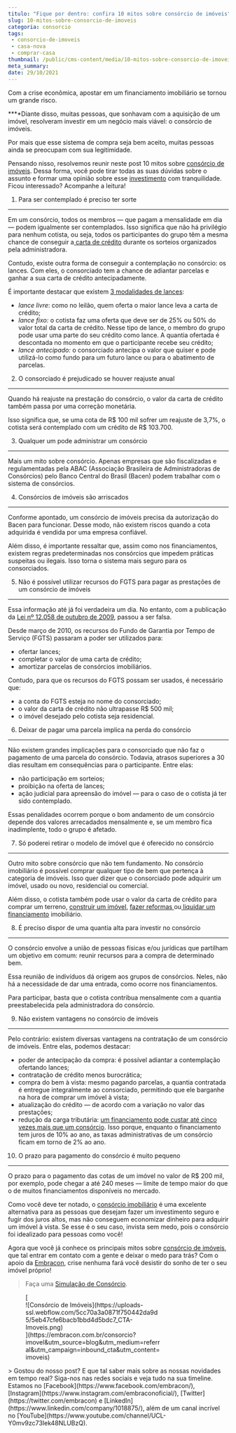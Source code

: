 ```yaml
---
titulo: "Fique por dentro: confira 10 mitos sobre consórcio de imóveis"
slug: 10-mitos-sobre-consorcio-de-imoveis
categoria: consorcio
tags:
 - consorcio-de-imoveis
 - casa-nova
 - comprar-casa
thumbnail: /public/cms-content/media/10-mitos-sobre-consorcio-de-imoveis.jpg
meta_summary: 
date: 29/10/2021
---
```

Com a crise econômica, apostar em um financiamento imobiliário se tornou um grande risco.

**‍**Diante disso, muitas pessoas, que sonhavam com a aquisição de um imóvel, resolveram investir em um negócio mais viável: o consórcio de imóveis.

Por mais que esse sistema de compra seja bem aceito, muitas pessoas ainda se preocupam com sua legitimidade.

Pensando nisso, resolvemos reunir neste post 10 mitos sobre [consórcio de imóveis](https://www.embracon.com.br/consorcio-de-imoveis). Dessa forma, você pode tirar todas as suas dúvidas sobre o assunto e formar uma opinião sobre esse [investimento](https://www.embracon.com.br/blog/8-motivos-que-comprovam-que-consorcio-e-investimento) com tranquilidade. Ficou interessado? Acompanhe a leitura!

1. Para ser contemplado é preciso ter sorte
-------------------------------------------

Em um consórcio, todos os membros — que pagam a mensalidade em dia — podem igualmente ser contemplados. Isso significa que não há privilégio para nenhum cotista, ou seja, todos os participantes do grupo têm a mesma chance de conseguir a[ carta de crédito](https://www.embracon.com.br/conhecaoconsorcio/o-que-e-carta-de-credito) durante os sorteios organizados pela administradora.

Contudo, existe outra forma de conseguir a contemplação no consórcio: os lances. Com eles, o consorciado tem a chance de adiantar parcelas e ganhar a sua carta de crédito antecipadamente.

É importante destacar que existem [3 modalidades de lances](https://www.embracon.com.br/conhecaoconsorcio/o-que-e-o-lance):

- *lance livre*: como no leilão, quem oferta o maior lance leva a carta de crédito;
- *lance fixo:* o cotista faz uma oferta que deve ser de 25% ou 50% do valor total da carta de crédito. Nesse tipo de lance, o membro do grupo pode usar uma parte do seu crédito como lance. A quantia ofertada é descontada no momento em que o participante recebe seu crédito;
- *lance antecipado:* o consorciado antecipa o valor que quiser e pode utilizá-lo como fundo para um futuro lance ou para o abatimento de parcelas.

2. O consorciado é prejudicado se houver reajuste anual
-------------------------------------------------------

Quando há reajuste na prestação do consórcio, o valor da carta de crédito também passa por uma correção monetária.

Isso significa que, se uma cota de R$ 100 mil sofrer um reajuste de 3,7%, o cotista será contemplado com um crédito de R$ 103.700.

3. Qualquer um pode administrar um consórcio
--------------------------------------------

Mais um mito sobre consórcio. Apenas empresas que são fiscalizadas e regulamentadas pela ABAC (Associação Brasileira de Administradoras de Consórcios) pelo Banco Central do Brasil (Bacen) podem trabalhar com o sistema de consórcios.

4. Consórcios de imóveis são arriscados
---------------------------------------

Conforme apontado, um consórcio de imóveis precisa da autorização do Bacen para funcionar. Desse modo, não existem riscos quando a cota adquirida é vendida por uma empresa confiável.

Além disso, é importante ressaltar que, assim como nos financiamentos, existem regras predeterminadas nos consórcios que impedem práticas suspeitas ou ilegais. Isso torna o sistema mais seguro para os consorciados.

5. Não é possível utilizar recursos do FGTS para pagar as prestações de um consórcio de imóveis
-----------------------------------------------------------------------------------------------

Essa informação até já foi verdadeira um dia. No entanto, com a publicação da [Lei nº 12.058 de outubro de 2009](http://www.planalto.gov.br/ccivil_03/_ato2007-2010/2009/lei/l12058.htm), passou a ser falsa.

Desde março de 2010, os recursos do Fundo de Garantia por Tempo de Serviço (FGTS) passaram a poder ser utilizados para:

- ofertar lances;
- completar o valor de uma carta de crédito;
- amortizar parcelas de consórcios imobiliários.

Contudo, para que os recursos do FGTS possam ser usados, é necessário que:

- a conta do FGTS esteja no nome do consorciado;
- o valor da carta de crédito não ultrapasse R$ 500 mil;
- o imóvel desejado pelo cotista seja residencial.

6. Deixar de pagar uma parcela implica na perda do consórcio
------------------------------------------------------------

Não existem grandes implicações para o consorciado que não faz o pagamento de uma parcela do consórcio. Todavia, atrasos superiores a 30 dias resultam em consequências para o participante. Entre elas:

- não participação em sorteios;
- proibição na oferta de lances;
- ação judicial para apreensão do imóvel — para o caso de o cotista já ter sido contemplado.

Essas penalidades ocorrem porque o bom andamento de um consórcio depende dos valores arrecadados mensalmente e, se um membro fica inadimplente, todo o grupo é afetado.

7. Só poderei retirar o modelo de imóvel que é oferecido no consórcio
---------------------------------------------------------------------

Outro mito sobre consórcio que não tem fundamento. No consórcio imobiliário é possível comprar qualquer tipo de bem que pertença à categoria de imóveis. Isso quer dizer que o consorciado pode adquirir um imóvel, usado ou novo, residencial ou comercial.

Além disso, o cotista também pode usar o valor da carta de crédito para comprar um terreno, [construir um imóvel](https://www.embracon.com.br/blog/como-construir-a-casa-dos-sonhos-guia-completo), [fazer reformas ](https://www.embracon.com.br/blog/consorcio-reforma-embracon-por-que-e-uma-boa-opcao)ou[ liquidar um financiamento](https://www.embracon.com.br/blog/quitacao-de-financiamento-como-usar-a-carta-de-credito) imobiliário.

8. É preciso dispor de uma quantia alta para investir no consórcio
------------------------------------------------------------------

O consórcio envolve a união de pessoas físicas e/ou jurídicas que partilham um objetivo em comum: reunir recursos para a compra de determinado bem.

Essa reunião de indivíduos dá origem aos grupos de consórcios. Neles, não há a necessidade de dar uma entrada, como ocorre nos financiamentos.

Para participar, basta que o cotista contribua mensalmente com a quantia preestabelecida pela administradora do consórcio.

9. Não existem vantagens no consórcio de imóveis
------------------------------------------------

Pelo contrário: existem diversas vantagens na contratação de um consórcio de imóveis. Entre elas, podemos destacar:

- poder de antecipação da compra: é possível adiantar a contemplação ofertando lances;
- contratação de crédito menos burocrática;
- compra do bem à vista: mesmo pagando parcelas, a quantia contratada é entregue integralmente ao consorciado, permitindo que ele barganhe na hora de comprar um imóvel à vista;
- atualização do crédito — de acordo com a variação no valor das prestações;
- redução da carga tributária: [um financiamento pode custar até cinco vezes mais que um consórcio](https://gauchazh.clicrbs.com.br/economia/conteudo-publicitario/2018/04/consorcio-pode-ser-ate-cinco-vezes-mais-barato-que-financiamento-cjgcp23qd02f601qosgviu347.html). Isso porque, enquanto o financiamento tem juros de 10% ao ano, as taxas administrativas de um consórcio ficam em torno de 2% ao ano.

10. O prazo para pagamento do consórcio é muito pequeno
-------------------------------------------------------

O prazo para o pagamento das cotas de um imóvel no valor de R$ 200 mil, por exemplo, pode chegar a até 240 meses — limite de tempo maior do que o de muitos financiamentos disponíveis no mercado.

Como você deve ter notado, o [consórcio imobiliário](https://www.embracon.com.br/blog/guia-completo-consorcio-imobiliario) é uma excelente alternativa para as pessoas que desejam fazer um investimento seguro e fugir dos juros altos, mas não conseguem economizar dinheiro para adquirir um imóvel à vista. Se esse é o seu caso, invista sem medo, pois o consórcio foi idealizado para pessoas como você!

Agora que você já conhece os principais mitos sobre [consórcio de imóveis](https://www.embracon.com.br/consorcio-de-imoveis), que tal entrar em contato com a gente e deixar o medo para trás? Com o apoio da [Embracon](https://www.embracon.com.br), crise nenhuma fará você desistir do sonho de ter o seu imóvel próprio!

> Faça uma [Simulação de Consórcio](https://www.embracon.com.br).

<figure class="w-richtext-figure-type-image w-richtext-align-center" style="max-width:310px">[<div>![Consórcio de Imóveis](https://uploads-ssl.webflow.com/5cc70a3a0871f750442da9d5/5eb47cfe6bacb1bbd4d5bdc7_CTA-Imoveis.png)</div>](https://embracon.com.br/consorcio?imovel&utm_source=blog&utm_medium=referral&utm_campaign=inbound_cta&utm_content=imoveis)</figure>> Gostou do nosso post? E que tal saber mais sobre as nossas novidades em tempo real? Siga-nos nas redes sociais e veja tudo na sua timeline. Estamos no [Facebook](https://www.facebook.com/embracon/), [Instagram](https://www.instagram.com/embraconoficial/), [Twitter](https://twitter.com/embracon) e [LinkedIn](https://www.linkedin.com/company/1018875/), além de um canal incrível no [YouTube](https://www.youtube.com/channel/UCL-Y0mv9zc73Iek48NLUBzQ).
